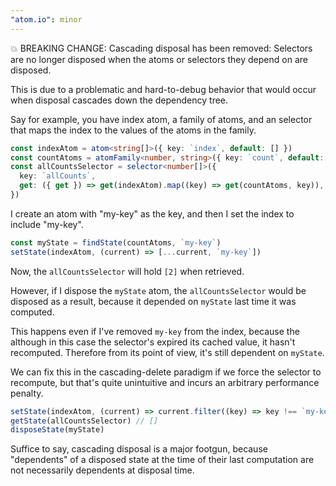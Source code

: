```yaml
---
"atom.io": minor
---
```


💥 BREAKING CHANGE: Cascading disposal has been removed: Selectors are no longer disposed when the atoms or selectors they depend on are disposed.

This is due to a problematic and hard-to-debug behavior that would occur when disposal cascades down the dependency tree.

Say for example, you have index atom, a family of atoms, and an selector that maps the index to the values of the atoms in the family.

```ts
const indexAtom = atom<string[]>({ key: `index`, default: [] })
const countAtoms = atomFamily<number, string>({ key: `count`, default: 0 })
const allCountsSelector = selector<number[]>({
  key: `allCounts`,
  get: ({ get }) => get(indexAtom).map((key) => get(countAtoms, key)),
})
```

I create an atom with "my-key" as the key, and then I set the index to include "my-key".

```ts
const myState = findState(countAtoms, `my-key`)
setState(indexAtom, (current) => [...current, `my-key`])
```

Now, the `allCountsSelector` will hold `[2]` when retrieved.

However, if I dispose the `myState` atom, the `allCountsSelector` would be disposed as a result, because it depended on `myState` last time it was computed.

This happens even if I've removed `my-key` from the index, because the although in this case the selector's expired its cached value, it hasn't recomputed. Therefore from its point of view, it's still dependent on `myState`.

We can fix this in the cascading-delete paradigm if we force the selector to recompute, but that's quite unintuitive and incurs an arbitrary performance penalty.

```ts
setState(indexAtom, (current) => current.filter((key) => key !== `my-key`))
getState(allCountsSelector) // []
disposeState(myState)
```

Suffice to say, cascading disposal is a major footgun, because "dependents" of a disposed state at the time of their last computation are not necessarily dependents at disposal time.